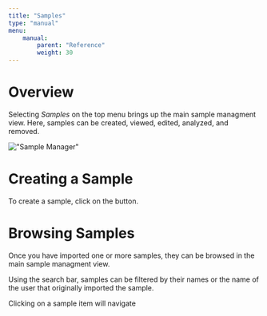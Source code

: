 ```yaml
---
title: "Samples"
type: "manual"
menu:
    manual:
        parent: "Reference"
        weight: 30
---
```


# Overview

Selecting _Samples_ on the top menu brings up the main sample managment view. Here, samples can be created, viewed, edited, analyzed, and removed.

!["Sample Manager"](/docs_images/samples_main.png)

# Creating a Sample

To create a sample, click on the <i class="i-new-entry"></i> button.

# Browsing Samples

Once you have imported one or more samples, they can be browsed in the main sample managment view.

Using the search bar, samples can be filtered by their names or the name of the user that originally imported the sample.

Clicking on a sample item will navigate 



